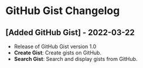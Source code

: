 # GitHub Gist Changelog

## [Added GitHub Gist] - 2022-03-22
- Release of GitHub Gist version 1.0
- **Create Gist**: Create gists on GitHub.
- **Search Gist**: Search and display gists from GitHub.
